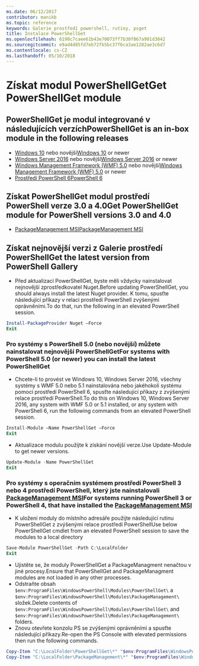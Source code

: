 ```yaml
---
ms.date: 06/12/2017
contributor: manikb
ms.topic: reference
keywords: Galerie prostředí powershell, rutiny, psget
title: Instalace PowerShellGet
ms.openlocfilehash: 6190c7caee61b43e70073ff7b30f867a901d3042
ms.sourcegitcommit: e9ad4d85fd7eb72fb5bc37f6ca3ae1282ae3c6d7
ms.contentlocale: cs-CZ
ms.lasthandoff: 05/10/2018
---
```

# <a name="get-powershellget-module"></a><span data-ttu-id="16eb1-103">Získat modul PowerShellGet</span><span class="sxs-lookup"><span data-stu-id="16eb1-103">Get PowerShellGet module</span></span>

## <a name="powershellget-is-an-in-box-module-in-the-following-releases"></a><span data-ttu-id="16eb1-104">PowerShellGet je modul integrované v následujících verzích</span><span class="sxs-lookup"><span data-stu-id="16eb1-104">PowerShellGet is an in-box module in the following releases</span></span>

- <span data-ttu-id="16eb1-105">[Windows 10](https://www.microsoft.com/windows/get-windows-10) nebo novější</span><span class="sxs-lookup"><span data-stu-id="16eb1-105">[Windows 10](https://www.microsoft.com/windows/get-windows-10) or newer</span></span>
- <span data-ttu-id="16eb1-106">[Windows Server 2016](https://technet.microsoft.com/windows-server-docs/get-started/windows-server-2016) nebo novější</span><span class="sxs-lookup"><span data-stu-id="16eb1-106">[Windows Server 2016](https://technet.microsoft.com/windows-server-docs/get-started/windows-server-2016) or newer</span></span>
- <span data-ttu-id="16eb1-107">[Windows Management Framework (WMF) 5.0](https://www.microsoft.com/download/details.aspx?id=50395) nebo novější</span><span class="sxs-lookup"><span data-stu-id="16eb1-107">[Windows Management Framework (WMF) 5.0](https://www.microsoft.com/download/details.aspx?id=50395) or newer</span></span>
- [<span data-ttu-id="16eb1-108">Prostředí PowerShell 6</span><span class="sxs-lookup"><span data-stu-id="16eb1-108">PowerShell 6</span></span>](https://github.com/PowerShell/PowerShell/releases)

## <a name="get-powershellget-module-for-powershell-versions-30-and-40"></a><span data-ttu-id="16eb1-109">Získat PowerShellGet modul prostředí PowerShell verze 3.0 a 4.0</span><span class="sxs-lookup"><span data-stu-id="16eb1-109">Get PowerShellGet module for PowerShell versions 3.0 and 4.0</span></span>

- [<span data-ttu-id="16eb1-110">PackageManagement MSI</span><span class="sxs-lookup"><span data-stu-id="16eb1-110">PackageManagement MSI</span></span>](http://go.microsoft.com/fwlink/?LinkID=746217&clcid=0x409)

## <a name="get-the-latest-version-from-powershell-gallery"></a><span data-ttu-id="16eb1-111">Získat nejnovější verzi z Galerie prostředí PowerShell</span><span class="sxs-lookup"><span data-stu-id="16eb1-111">Get the latest version from PowerShell Gallery</span></span>

- <span data-ttu-id="16eb1-112">Před aktualizací PowerShellGet, byste měli vždycky nainstalovat nejnovější zprostředkovatel Nuget.</span><span class="sxs-lookup"><span data-stu-id="16eb1-112">Before updating PowerShellGet, you should always install the latest Nuget provider.</span></span> <span data-ttu-id="16eb1-113">K tomu, spusťte následující příkazy v relaci prostředí PowerShell zvýšenými oprávněními.</span><span class="sxs-lookup"><span data-stu-id="16eb1-113">To do that, run the following in an elevated PowerShell session.</span></span>

```powershell
Install-PackageProvider Nuget –Force
Exit
```

### <a name="for-systems-with-powershell-50-or-newer-you-can-install-the-latest-powershellget"></a><span data-ttu-id="16eb1-114">Pro systémy s PowerShell 5.0 (nebo novější) můžete nainstalovat nejnovější PowerShellGet</span><span class="sxs-lookup"><span data-stu-id="16eb1-114">For systems with PowerShell 5.0 (or newer) you can install the latest PowerShellGet</span></span>

- <span data-ttu-id="16eb1-115">Chcete-li to provést ve Windows 10, Windows Server 2016, všechny systémy s WMF 5.0 nebo 5.1 nainstalována nebo jakéhokoli systému pomocí prostředí PowerShell 6, spusťte následující příkazy z zvýšenými relace prostředí PowerShell.</span><span class="sxs-lookup"><span data-stu-id="16eb1-115">To do this on Windows 10, Windows Server 2016, any system with WMF 5.0 or 5.1 installed, or any system with PowerShell 6, run the following commands from an elevated PowerShell session.</span></span>

```powershell
Install-Module –Name PowerShellGet –Force
Exit
```

- <span data-ttu-id="16eb1-116">Aktualizace modulu použijte k získání novější verze.</span><span class="sxs-lookup"><span data-stu-id="16eb1-116">Use Update-Module to get newer versions.</span></span>

```powershell
Update-Module -Name PowerShellGet
Exit
```

### <a name="for-systems-running-powershell-3-or-powershell-4-that-have-installed-the-packagemanagement-msihttpgomicrosoftcomfwlinklinkid746217clcid0x409"></a><span data-ttu-id="16eb1-117">Pro systémy s operačním systémem prostředí PowerShell 3 nebo 4 prostředí PowerShell, který jste nainstalovali [PackageManagement MSI](http://go.microsoft.com/fwlink/?LinkID=746217&clcid=0x409)</span><span class="sxs-lookup"><span data-stu-id="16eb1-117">For systems running PowerShell 3 or PowerShell 4, that have installed the [PackageManagement MSI](http://go.microsoft.com/fwlink/?LinkID=746217&clcid=0x409)</span></span>

- <span data-ttu-id="16eb1-118">K uložení moduly do místního adresáře použijte následující rutinu PowerShellGet z zvýšenými relace prostředí PowerShell</span><span class="sxs-lookup"><span data-stu-id="16eb1-118">Use below PowerShellGet cmdlet from an elevated PowerShell session to save the modules to a local directory</span></span>

```powershell
Save-Module PowerShellGet -Path C:\LocalFolder
Exit
```

- <span data-ttu-id="16eb1-119">Ujistěte se, že moduly PowerShellGet a PackageManagment nenačtou v jiné procesy.</span><span class="sxs-lookup"><span data-stu-id="16eb1-119">Ensure that PowerShellGet and PackageManagment modules are not loaded in any other processes.</span></span>
- <span data-ttu-id="16eb1-120">Odstraňte obsah `$env:ProgramFiles\WindowsPowerShell\Modules\PowerShellGet\` a `$env:ProgramFiles\WindowsPowerShell\Modules\PackageManagement\` složek.</span><span class="sxs-lookup"><span data-stu-id="16eb1-120">Delete contents of `$env:ProgramFiles\WindowsPowerShell\Modules\PowerShellGet\` and  `$env:ProgramFiles\WindowsPowerShell\Modules\PackageManagement\` folders.</span></span>
- <span data-ttu-id="16eb1-121">Znovu otevřete konzolu PS se zvýšenými oprávněními a spusťte následující příkazy.</span><span class="sxs-lookup"><span data-stu-id="16eb1-121">Re-open the PS Console with elevated permissions then run the following commands.</span></span>

```powershell
Copy-Item "C:\LocalFolder\PowerShellGet\*" "$env:ProgramFiles\WindowsPowerShell\Modules\PowerShellGet\" -Recurse -Force
Copy-Item "C:\LocalFolder\PackageManagement\*" "$env:ProgramFiles\WindowsPowerShell\Modules\PackageManagement\" -Recurse -Force
```
